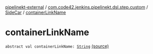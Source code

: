 [pipelinekt-external](../../index.md) / [com.code42.jenkins.pipelinekt.dsl.step.custom](../index.md) / [SideCar](index.md) / [containerLinkName](./container-link-name.md)

# containerLinkName

`abstract val containerLinkName: `[`String`](https://kotlinlang.org/api/latest/jvm/stdlib/kotlin/-string/index.html) [(source)](https://github.com/code42/pipelinekt/tree/master/dsl/src/main/kotlin/com/code42/jenkins/pipelinekt/dsl/step/custom/DockerDsl.kt#L17)